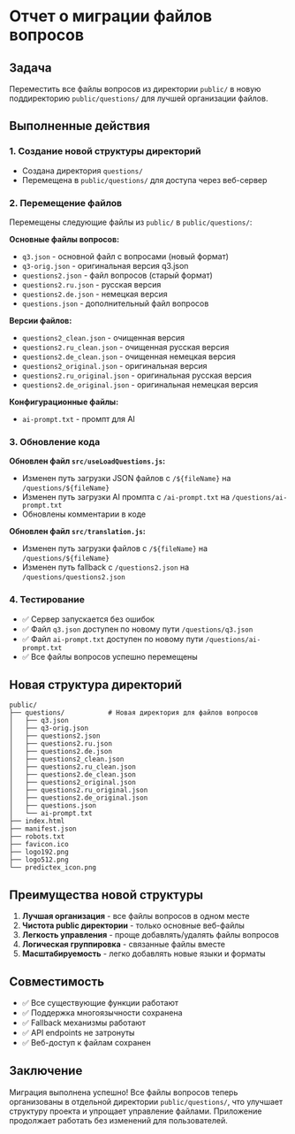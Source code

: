 # Отчет о миграции файлов вопросов

## Задача
Переместить все файлы вопросов из директории `public/` в новую поддиректорию `public/questions/` для лучшей организации файлов.

## Выполненные действия

### 1. Создание новой структуры директорий
- Создана директория `questions/`
- Перемещена в `public/questions/` для доступа через веб-сервер

### 2. Перемещение файлов
Перемещены следующие файлы из `public/` в `public/questions/`:

**Основные файлы вопросов:**
- `q3.json` - основной файл с вопросами (новый формат)
- `q3-orig.json` - оригинальная версия q3.json
- `questions2.json` - файл вопросов (старый формат)
- `questions2.ru.json` - русская версия
- `questions2.de.json` - немецкая версия
- `questions.json` - дополнительный файл вопросов

**Версии файлов:**
- `questions2_clean.json` - очищенная версия
- `questions2.ru_clean.json` - очищенная русская версия
- `questions2.de_clean.json` - очищенная немецкая версия
- `questions2_original.json` - оригинальная версия
- `questions2.ru_original.json` - оригинальная русская версия
- `questions2.de_original.json` - оригинальная немецкая версия

**Конфигурационные файлы:**
- `ai-prompt.txt` - промпт для AI

### 3. Обновление кода

**Обновлен файл `src/useLoadQuestions.js`:**
- Изменен путь загрузки JSON файлов с `/${fileName}` на `/questions/${fileName}`
- Изменен путь загрузки AI промпта с `/ai-prompt.txt` на `/questions/ai-prompt.txt`
- Обновлены комментарии в коде

**Обновлен файл `src/translation.js`:**
- Изменен путь загрузки файлов с `/${fileName}` на `/questions/${fileName}`
- Изменен путь fallback с `/questions2.json` на `/questions/questions2.json`

### 4. Тестирование
- ✅ Сервер запускается без ошибок
- ✅ Файл `q3.json` доступен по новому пути `/questions/q3.json`
- ✅ Файл `ai-prompt.txt` доступен по новому пути `/questions/ai-prompt.txt`
- ✅ Все файлы вопросов успешно перемещены

## Новая структура директорий

```
public/
├── questions/           # Новая директория для файлов вопросов
│   ├── q3.json
│   ├── q3-orig.json
│   ├── questions2.json
│   ├── questions2.ru.json
│   ├── questions2.de.json
│   ├── questions2_clean.json
│   ├── questions2.ru_clean.json
│   ├── questions2.de_clean.json
│   ├── questions2_original.json
│   ├── questions2.ru_original.json
│   ├── questions2.de_original.json
│   ├── questions.json
│   └── ai-prompt.txt
├── index.html
├── manifest.json
├── robots.txt
├── favicon.ico
├── logo192.png
├── logo512.png
└── predictex_icon.png
```

## Преимущества новой структуры

1. **Лучшая организация** - все файлы вопросов в одном месте
2. **Чистота public директории** - только основные веб-файлы
3. **Легкость управления** - проще добавлять/удалять файлы вопросов
4. **Логическая группировка** - связанные файлы вместе
5. **Масштабируемость** - легко добавлять новые языки и форматы

## Совместимость

- ✅ Все существующие функции работают
- ✅ Поддержка многоязычности сохранена
- ✅ Fallback механизмы работают
- ✅ API endpoints не затронуты
- ✅ Веб-доступ к файлам сохранен

## Заключение

Миграция выполнена успешно! Все файлы вопросов теперь организованы в отдельной директории `public/questions/`, что улучшает структуру проекта и упрощает управление файлами. Приложение продолжает работать без изменений для пользователей.
